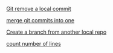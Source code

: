 
[Git remove a local commit](http://stackoverflow.com/questions/5097456/throw-away-local-commits-in-git)  

[merge git commits into one](http://gitready.com/advanced/2009/02/10/squashing-commits-with-rebase.html)  

[Create a branch from another local repo](http://stackoverflow.com/questions/10603671/git-how-to-add-a-local-repo-and-treat-it-as-a-remote-one)

[count number of lines](http://stackoverflow.com/questions/26881441/can-you-get-the-number-of-lines-of-code-from-a-github-repository)
